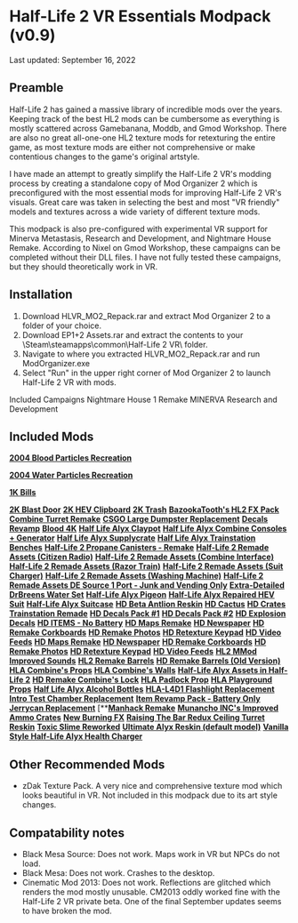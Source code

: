 # Half-Life 2 VR Essentials Modpack (v0.9)
Last updated: September 16, 2022 

## Preamble
Half-Life 2 has gained a massive library of incredible mods over the years.  Keeping track of the best HL2 mods can be cumbersome as everything is mostly scattered across Gamebanana, Moddb, and Gmod Workshop.  There are also no great all-one-one HL2 texture mods for retexturing the entire game, as most texture mods are either not comprehensive or make contentious changes to the game's original artstyle.  

I have made an attempt to greatly simplify the Half-Life 2 VR's modding process by creating a standalone copy of Mod Organizer 2 which is preconfigured with the most essential mods for improving Half-Life 2 VR's visuals.  Great care was taken in selecting the best and most "VR friendly" models and textures across a wide variety of different texture mods.  

This modpack is also pre-configured with experimental VR support for Minerva Metastasis, Research and Development, and Nightmare House Remake.  According to Nixel on Gmod Workshop, these campaigns can be completed without their DLL files.  I have not fully tested these campaigns, but they should theoretically work in VR. 

## Installation
1. Download HLVR_MO2_Repack.rar and extract Mod Organizer 2 to a folder of your choice.
2. Download EP1+2 Assets.rar and extract the contents to your \Steam\steamapps\common\Half-Life 2 VR\ folder.
3. Navigate to where you extracted HLVR_MO2_Repack.rar and run ModOrganizer.exe
4. Select "Run" in the upper right corner of Mod Organizer 2 to launch Half-Life 2 VR with mods.

Included Campaigns
Nightmare House 1 Remake
MINERVA
Research and Development

## Included Mods
[**2004 Blood Particles Recreation**](https://gamebanana.com/mods/369550)

[**2004 Water Particles Recreation**](https://gamebanana.com/mods/369550)

[**1K Bills**]()

[**2K Blast Door**]()
[**2K HEV Clipboard**]()
[**2K Trash**]()
[**BazookaTooth's HL2 FX Pack**]()
[**Combine Turret Remake**]()
[**CSGO Large Dumpster Replacement**]()
[**Decals Revamp**]()
[**Blood 4K**]()
[**Half Life Alyx Claypot**]()
[**Half Life Alyx Combine Consoles + Generator**]()
[**Half Life Alyx Supplycrate**]()
[**Half Life Alyx Trainstation Benches**]()
[**Half-Life 2 Propane Canisters - Remake**]()
[**Half-Life 2 Remade Assets (Citizen Radio)**]()
[**Half-Life 2 Remade Assets (Combine Interface)**]()
[**Half-Life 2 Remade Assets (Razor Train)**]()
[**Half-Life 2 Remade Assets (Suit Charger)**]()
[**Half-Life 2 Remade Assets (Washing Machine)**]()
[**Half-Life 2 Remade Assets DE Source 1 Port - Junk and Vending Only**]()
[**Extra-Detailed DrBreens Water Set**]()
[**Half-Life Alyx Pigeon**]()
[**Half-Life Alyx Repaired HEV Suit**]()
[**Half-Life Alyx Suitcase**]()
[**HD Beta Antlion Reskin**]()
[**HD Cactus**]()
[**HD Crates**]()
[**Trainstation Remade**]()
[**HD Decals Pack #1**]()
[**HD Decals Pack #2**]()
[**HD Explosion Decals**]()
[**HD ITEMS - No Battery**]()
[**HD Maps Remake**]()
[**HD Newspaper**]()
[**HD Remake Corkboards**]()
[**HD Remake Photos**]()
[**HD Retexture Keypad**]()
[**HD Video Feeds**]()
[**HD Maps Remake**]()
[**HD Newspaper**]()
[**HD Remake Corkboards**]()
[**HD Remake Photos**]()
[**HD Retexture Keypad**]()
[**HD Video Feeds**]()
[**HL2 MMod Improved Sounds**]()
[**HL2 Remake Barrels**]()
[**HD Remake Barrels (Old Version)**]()
[**HLA Combine's Props**]()
[**HLA Combine's Walls**]()
[**Half-Life Alyx Assets in Half-Life 2**]()
[**HD Remake Combine's Lock**]()
[**HLA Padlock Prop**]()
[**HLA Playground Props**]()
[**Half Life Alyx Alcohol Bottles**]()
[**HLA-L4D1 Flashlight Replacement**]()
[**Intro Test Chamber Replacement**]()
[**Item Revamp Pack - Battery Only**]()
[**Jerrycan Replacement**]()
[**[**Manhack Remake**]()
[**Munancho INC's Improved Ammo Crates**]()
[**New Burning FX**]()
[**Raising The Bar Redux Ceiling Turret Reskin**]()
[**Toxic Slime Reworked**]()
[**Ultimate Alyx Reskin (default model)**]()
[**Vanilla Style Half-Life Alyx Health Charger**]()

## Other Recommended Mods
- zDak Texture Pack.  A very nice and comprehensive texture mod which looks beautiful in VR.  Not included in this modpack due to its art style changes.

## Compatability notes
- Black Mesa Source:  Does not work.  Maps work in VR but NPCs do not load.
- Black Mesa: Does not work.  Crashes to the desktop.
- Cinematic Mod 2013: Does not work.  Reflections are glitched which renders the mod mostly unusable.  CM2013 oddly worked fine with the Half-Life 2 VR private beta.  One of the final September updates seems to have broken the mod.

